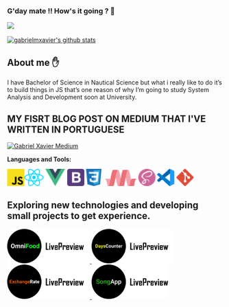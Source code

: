 ### G'day mate !! How's it going ? 👋

![](https://visitor-badge.laobi.icu/badge?page_id=gabrielmxavier.gabrielmxavier)

[![gabrielmxavier's github stats](https://github-readme-stats.vercel.app/api?username=gabrielmxavier&show_icons=true&theme=highcontrast)](https://github.com/gabrielmxavier/github-readme-stats)

## About me :hand:

I have Bachelor of Science in Nautical Science but what i really like to do it’s to build things in JS that’s one reason of why I’m going to study System Analysis and Development soon at University.

## MY FISRT BLOG POST ON MEDIUM THAT I'VE WRITTEN IN PORTUGUESE

[![Gabriel Xavier Medium](https://github-readme-medium.vercel.app/?username=gabrielxavierbonano)](https://medium.com/@gabrielxavierbonano)

**Languages and Tools:**

<img height="40" src="https://github.com/gabrielmxavier/gabrielmxavier/blob/main/src/javascript.png"><img height="40" src="https://github.com/gabrielmxavier/gabrielmxavier/blob/main/src/react.png"> 
<img height="40" src="https://github.com/gabrielmxavier/gabrielmxavier/blob/main/src/vue.png"> 
<img height="40" src="https://github.com/gabrielmxavier/gabrielmxavier/blob/main/src/bootstrap.png"> 
<img height="40" src="https://github.com/gabrielmxavier/gabrielmxavier/blob/main/src/css.png"> 
<img height="40" src="https://github.com/gabrielmxavier/gabrielmxavier/blob/main/src/materialize.png"> 
<img height="40" src="https://github.com/gabrielmxavier/gabrielmxavier/blob/main/src/sass.png"> 
<img height="40" src="https://github.com/gabrielmxavier/gabrielmxavier/blob/main/src/vscode.png"> 
<img height="40" src="https://github.com/gabrielmxavier/gabrielmxavier/blob/main/src/git.png"> 



## Exploring new technologies and developing small projects to get experience.
<a href="https://gabrielmxavier.github.io/OmniFood/">
  <img height="80" src="https://github.com/gabrielmxavier/gabrielmxavier/blob/main/src/omnifood.png"> 
<a/>
<a href="https://gabrielmxavier.github.io/DaysCounter/">
  <img height="80" src="https://github.com/gabrielmxavier/gabrielmxavier/blob/main/src/days.png"> 
<a/>
<a href="https://gabrielmxavier.github.io/Exchange-rate/">
  <img height="80" src="https://github.com/gabrielmxavier/gabrielmxavier/blob/main/src/exchangeLive.png"> 
<a/>
<a href="https://gabrielmxavier.github.io/Searching-Song-Lyrics/">
  <img height="80" src="https://github.com/gabrielmxavier/gabrielmxavier/blob/main/src/songapp.png"> 
<a/>

<!--
**gabrielmxavier/gabrielmxavier** is a ✨ _special_ ✨ repository because its `README.md` (this file) appears on your GitHub profile.

Here are some ideas to get you started:

- 🔭 I’m currently working on ...
- 🌱 I’m currently learning ...
- 👯 I’m looking to collaborate on ...
- 🤔 I’m looking for help with ...
- 💬 Ask me about ...
- 📫 How to reach me: ...
- 😄 Pronouns: ...
- ⚡ Fun fact: ...
-->
